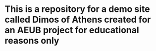 # This is a repository for a demo site called Dimos of Athens created for an AEUB project for educational reasons only
